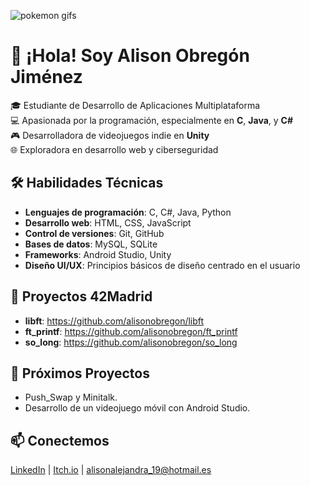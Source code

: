 ![pokemon gifs](https://github.com/user-attachments/assets/9ed6fc1d-c32f-48c5-9e6c-3bb855d83529)

# 👋 ¡Hola! Soy Alison Obregón Jiménez

🎓 Estudiante de Desarrollo de Aplicaciones Multiplataforma  
💻 Apasionada por la programación, especialmente en **C**, **Java**, y **C#**  
🎮 Desarrolladora de videojuegos indie en **Unity**  
🌐 Exploradora en desarrollo web y ciberseguridad  

## 🛠️ Habilidades Técnicas
- **Lenguajes de programación**: C, C#, Java, Python
- **Desarrollo web**: HTML, CSS, JavaScript
- **Control de versiones**: Git, GitHub
- **Bases de datos**: MySQL, SQLite
- **Frameworks**: Android Studio, Unity
- **Diseño UI/UX**: Principios básicos de diseño centrado en el usuario

## 📌 Proyectos 42Madrid
-  **libft**: https://github.com/alisonobregon/libft
-  **ft_printf**: https://github.com/alisonobregon/ft_printf
-  **so_long**: https://github.com/alisonobregon/so_long

## 🚀 Próximos Proyectos
- Push_Swap y Minitalk.
- Desarrollo de un videojuego móvil con Android Studio.

## 📫 Conectemos
[LinkedIn](https://www.linkedin.com/in/alison-obregon-jimenez/) | [Itch.io](https://alison-obregon.itch.io/) | [alisonalejandra_19@hotmail.es](mailto:alisonalejandra_19@hotmail.es)
